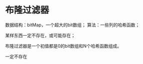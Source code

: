 # 布隆过滤器

数据结构：bitMap，一个超大的bit数组；
算法：一些列的哈希函数；

某样东西一定不存在，或可能存在；

布隆过滤器是一个初值都是0的bit数组和N个哈希函数组成。

一定不存在
